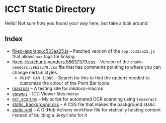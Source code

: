 # ICCT Static Directory
Hello! Not sure how you found your way here, but take a look around.

## Index
<!--
Rules for sorting:
Folders first, then files
Alphabetical within folders and within files
-->

* [fixed-app/app.c533aa25.js](./fixed-app/app.c533aa25.js) – Patched version of
  the `app.c533aa25.js` that allows `<a>` tags for linking
* [fixed-css/chunk-vendors.58637379.css](fixed-css/chunk-vendors.58637379.css)
  – Version of the `chunk-vendors.58637379.css` file that has comments pointing
  to where you can change certain styles.
    * `POINT BAR ICONS` – Search for this to find the options needed to
      customize the colour of the Point Bar icons
* [macros/](./macros/) – A testing site for mkdocs-macros
* [viewer/](./viewer/) – ICC Viewer files mirror
* [ocr_scan.py](./ocr_scan.py) – My script for automated OCR scanning using
  `tesseract`
* [static_background.css](static_background.css) – A CSS file that makes the
  background static.
* [static.yml](./static.yml) – A GitHub Actions workflow file for statically
  hosting content instead of building a Jekyll site for it
